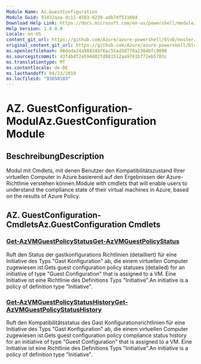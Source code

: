 ```yaml
---
Module Name: Az.GuestConfiguration
Module Guid: 91832aaa-dc11-4583-8239-adb7df531604
Download Help Link: https://docs.microsoft.com/en-us/powershell/module/az.guestconfiguration
Help Version: 1.0.0.0
Locale: en-US
content_git_url: https://github.com/Azure/azure-powershell/blob/master/src/GuestConfiguration/GuestConfiguration/help/Az.GuestConfiguration.md
original_content_git_url: https://github.com/Azure/azure-powershell/blob/master/src/GuestConfiguration/GuestConfiguration/help/Az.GuestConfiguration.md
ms.openlocfilehash: 88dede24a98824bf6ac55ad3d770a2304bfc9096
ms.sourcegitcommit: 43f4bdf2a59dd82fd881512aa9761bf72eb5703c
ms.translationtype: MT
ms.contentlocale: de-DE
ms.lasthandoff: 04/23/2019
ms.locfileid: "93650103"
---
```

# <span data-ttu-id="4f7eb-101">AZ. GuestConfiguration-Modul</span><span class="sxs-lookup"><span data-stu-id="4f7eb-101">Az.GuestConfiguration Module</span></span>
## <span data-ttu-id="4f7eb-102">Beschreibung</span><span class="sxs-lookup"><span data-stu-id="4f7eb-102">Description</span></span>
<span data-ttu-id="4f7eb-103">Modul mit Cmdlets, mit denen Benutzer den Kompatibilitätszustand Ihrer virtuellen Computer in Azure basierend auf den Ergebnissen der Azure-Richtlinie verstehen können.</span><span class="sxs-lookup"><span data-stu-id="4f7eb-103">Module with cmdlets that will enable users to understand the compliance state of their virtual machines in Azure, based on the results of Azure Policy.</span></span>

## <span data-ttu-id="4f7eb-104">AZ. GuestConfiguration-Cmdlets</span><span class="sxs-lookup"><span data-stu-id="4f7eb-104">Az.GuestConfiguration Cmdlets</span></span>
### [<span data-ttu-id="4f7eb-105">Get-AzVMGuestPolicyStatus</span><span class="sxs-lookup"><span data-stu-id="4f7eb-105">Get-AzVMGuestPolicyStatus</span></span>](Get-AzVMGuestPolicyStatus.md)
<span data-ttu-id="4f7eb-106">Ruft den Status der gastkonfigurations Richtlinien (detailliert) für eine Initiative des Typs "Gast Konfiguration" ab, die einem virtuellen Computer zugewiesen ist.</span><span class="sxs-lookup"><span data-stu-id="4f7eb-106">Gets guest configuration policy statuses (detailed) for an initiative of type "Guest Configuration" that is assigned to a VM.</span></span>
<span data-ttu-id="4f7eb-107">Eine Initiative ist eine Richtlinie des Definitions Typs "Initiative".</span><span class="sxs-lookup"><span data-stu-id="4f7eb-107">An initiative is a policy of definition type "Initiative".</span></span>

### [<span data-ttu-id="4f7eb-108">Get-AzVMGuestPolicyStatusHistory</span><span class="sxs-lookup"><span data-stu-id="4f7eb-108">Get-AzVMGuestPolicyStatusHistory</span></span>](Get-AzVMGuestPolicyStatusHistory.md)
<span data-ttu-id="4f7eb-109">Ruft den Kompatibilitätsstatus des Gast Konfigurationsrichtlinien für eine Initiative des Typs "Gast Konfiguration" ab, die einem virtuellen Computer zugewiesen ist.</span><span class="sxs-lookup"><span data-stu-id="4f7eb-109">Gets guest configuration policy compliance status history for an initiative of type "Guest Configuration" that is assigned to a VM.</span></span>
<span data-ttu-id="4f7eb-110">Eine Initiative ist eine Richtlinie des Definitions Typs "Initiative".</span><span class="sxs-lookup"><span data-stu-id="4f7eb-110">An initiative is a policy of definition type "Initiative".</span></span>

